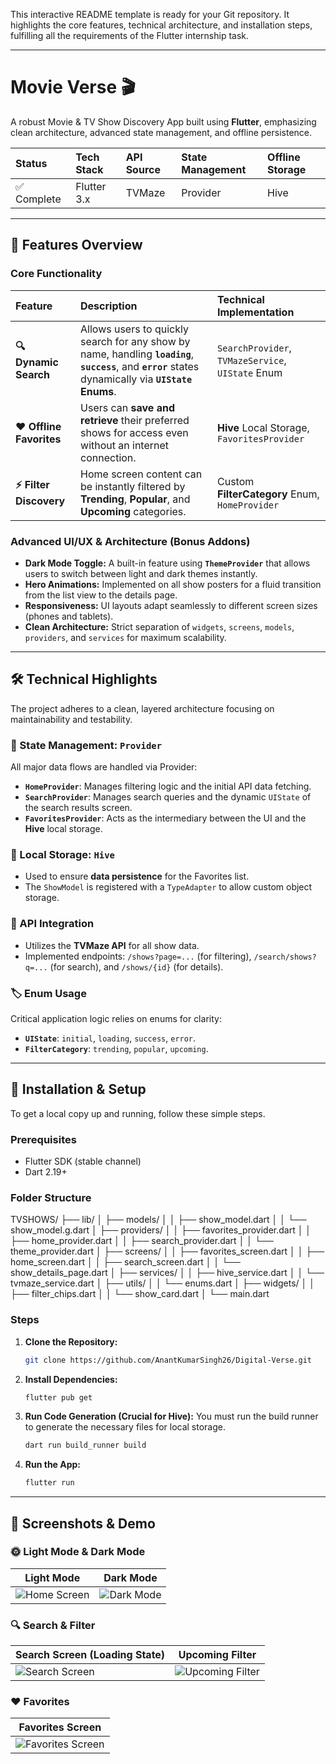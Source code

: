 This interactive README template is ready for your Git repository. It highlights the core features, technical architecture, and installation steps, fulfilling all the requirements of the Flutter internship task.

-----

# Movie Verse 🎬

A robust Movie & TV Show Discovery App built using **Flutter**, emphasizing clean architecture, advanced state management, and offline persistence.

| Status | Tech Stack | API Source | State Management | Offline Storage |
| :--- | :--- | :--- | :--- | :--- |
| ✅ Complete | Flutter 3.x | TVMaze | Provider | Hive |

-----

## 🌟 Features Overview

### Core Functionality

| Feature | Description | Technical Implementation |
| :--- | :--- | :--- |
| **🔍 Dynamic Search** | Allows users to quickly search for any show by name, handling **`loading`**, **`success`**, and **`error`** states dynamically via **`UIState` Enums**. | `SearchProvider`, `TVMazeService`, `UIState` Enum |
| **❤️ Offline Favorites** | Users can **save and retrieve** their preferred shows for access even without an internet connection. | **Hive** Local Storage, `FavoritesProvider` |
| **⚡ Filter Discovery** | Home screen content can be instantly filtered by **Trending**, **Popular**, and **Upcoming** categories. | Custom **FilterCategory** Enum, `HomeProvider` |

### Advanced UI/UX & Architecture (Bonus Addons)

  * **Dark Mode Toggle:** A built-in feature using **`ThemeProvider`** that allows users to switch between light and dark themes instantly.
  * **Hero Animations:** Implemented on all show posters for a fluid transition from the list view to the details page.
  * **Responsiveness:** UI layouts adapt seamlessly to different screen sizes (phones and tablets).
  * **Clean Architecture:** Strict separation of `widgets`, `screens`, `models`, `providers`, and `services` for maximum scalability.

-----

## 🛠️ Technical Highlights

The project adheres to a clean, layered architecture focusing on maintainability and testability.

### 🧠 State Management: `Provider`

All major data flows are handled via Provider:

  * **`HomeProvider`**: Manages filtering logic and the initial API data fetching.
  * **`SearchProvider`**: Manages search queries and the dynamic `UIState` of the search results screen.
  * **`FavoritesProvider`**: Acts as the intermediary between the UI and the **Hive** local storage.

### 💾 Local Storage: `Hive`

  * Used to ensure **data persistence** for the Favorites list.
  * The `ShowModel` is registered with a `TypeAdapter` to allow custom object storage.

### 🔗 API Integration

  * Utilizes the **TVMaze API** for all show data.
  * Implemented endpoints: `/shows?page=...` (for filtering), `/search/shows?q=...` (for search), and `/shows/{id}` (for details).

### 🏷️ Enum Usage

Critical application logic relies on enums for clarity:

  * **`UIState`**: `initial`, `loading`, `success`, `error`.
  * **`FilterCategory`**: `trending`, `popular`, `upcoming`.

-----

## 🚀 Installation & Setup

To get a local copy up and running, follow these simple steps.

### Prerequisites

  * Flutter SDK (stable channel)
  * Dart 2.19+

### Folder Structure
TVSHOWS/
├── lib/
│   ├── models/
│   │   ├── show_model.dart
│   │   └── show_model.g.dart
│   ├── providers/
│   │   ├── favorites_provider.dart
│   │   ├── home_provider.dart
│   │   ├── search_provider.dart
│   │   └── theme_provider.dart
│   ├── screens/
│   │   ├── favorites_screen.dart
│   │   ├── home_screen.dart
│   │   ├── search_screen.dart
│   │   └── show_details_page.dart
│   ├── services/
│   │   ├── hive_service.dart
│   │   └── tvmaze_service.dart
│   ├── utils/
│   │   └── enums.dart
│   ├── widgets/
│   │   ├── filter_chips.dart
│   │   └── show_card.dart
│   └── main.dart

### Steps

1.  **Clone the Repository:**

    ```bash
    git clone https://github.com/AnantKumarSingh26/Digital-Verse.git
    ```

2.  **Install Dependencies:**

    ```bash
    flutter pub get
    ```

3.  **Run Code Generation (Crucial for Hive):**
    You must run the build runner to generate the necessary files for local storage.

    ```bash
    dart run build_runner build
    ```

4.  **Run the App:**

    ```bash
    flutter run
    ```

-----

## 📸 Screenshots & Demo

### 🌞 Light Mode & Dark Mode
| Light Mode | Dark Mode |
|------------|-----------|
| ![Home Screen](image.png) | ![Dark Mode](image-1.png) |

### 🔍 Search & Filter
| Search Screen (Loading State) | Upcoming Filter |
|-------------------------------|-----------------|
| ![Search Screen](image-3.png) | ![Upcoming Filter](image-4.png) |

### ❤️ Favorites
| Favorites Screen |
|------------------|
| ![Favorites Screen](image-2.png) |
